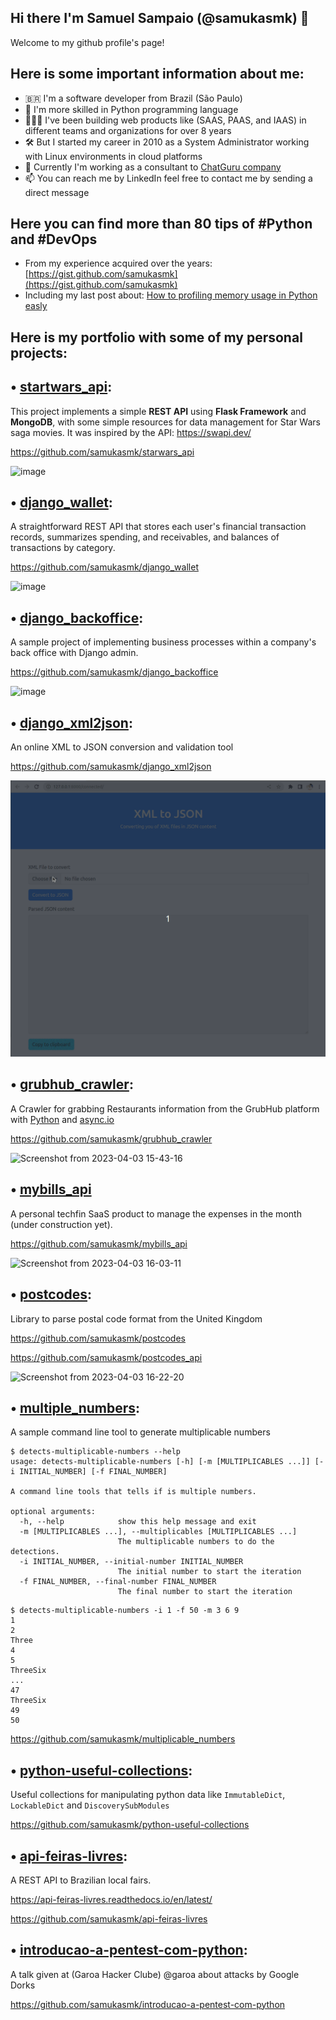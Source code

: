 ## Hi there I'm Samuel Sampaio (@samukasmk) 👋

Welcome to my github profile's page!

## Here is some important information about me:
- 🇧🇷 I'm a software developer from Brazil (São Paulo)
- 🐍 I'm more skilled in Python programming language
- 🧑🏽‍💻 I've been building web products like (SAAS, PAAS, and IAAS) in different teams and organizations for over 8 years
- 🛠️ But I started my career in 2010 as a System Administrator working with Linux environments in cloud platforms
- 💼 Currently I'm working as a consultant to [ChatGuru company](https://chatguru.com.br/)
- 📫 You can reach me by LinkedIn feel free to contact me by sending a direct message


## Here you can find more than 80 tips of #Python and #DevOps

- From my experience acquired over the years: [https://gist.github.com/samukasmk](https://gist.github.com/samukasmk)
- Including my last post about: [How to profiling memory usage in Python easly](https://gist.github.com/samukasmk/2b0ae5c6f328aa4c650fdaa9a2c5dc92)

## Here is my portfolio with some of my personal projects:

## • [startwars_api](https://github.com/samukasmk/starwars_api):

  This project implements a simple **REST API** using **Flask Framework** and **MongoDB**, with some simple resources for data management for Star Wars saga movies. It was inspired by the API: https://swapi.dev/

  https://github.com/samukasmk/starwars_api
  
  ![image](https://github.com/samukasmk/samukasmk/assets/1859479/37cff71c-4888-4395-9dae-58ce4fdfe7e4)


## • [django_wallet](https://github.com/samukasmk/django_wallet):
  
  A straightforward REST API that stores each user's financial transaction records, summarizes spending, and receivables, and balances of transactions by category.

  https://github.com/samukasmk/django_wallet
  
  ![image](https://github.com/samukasmk/samukasmk/assets/1859479/078d3a74-c0fa-4bad-ba86-128ba4fb1c9f)



## • [django_backoffice](https://github.com/samukasmk/django_backoffice):

  A sample project of implementing business processes within a company's back office with Django admin.
  
  https://github.com/samukasmk/django_backoffice
  
  ![image](https://user-images.githubusercontent.com/1859479/229597225-46785603-7e94-4930-ae06-0285a228ad20.png)



## • [django_xml2json](https://github.com/samukasmk/django_xml2json):

  An online XML to JSON conversion and validation tool

  https://github.com/samukasmk/django_xml2json

  ![image](https://github.com/samukasmk/django_xml2json/raw/main/.docs/django_xml2json-use.gif)



## • [grubhub_crawler](https://github.com/samukasmk/grubhub_crawler):

  A Crawler for grabbing Restaurants information from the GrubHub platform with [Python](https://docs.python.org/3/) and [async.io](https://docs.python.org/3/library/asyncio.html)

  https://github.com/samukasmk/grubhub_crawler
  
  ![Screenshot from 2023-04-03 15-43-16](https://user-images.githubusercontent.com/1859479/229598661-2cfc9366-905d-4e86-9a67-cae7866bc3c1.png)



## • [mybills_api](https://github.com/samukasmk/mybills_api)

   A personal techfin SaaS product to manage the expenses in the month (under construction yet).
   
   https://github.com/samukasmk/mybills_api

  ![Screenshot from 2023-04-03 16-03-11](https://user-images.githubusercontent.com/1859479/229602651-afd3f005-c5ab-4118-8a1f-8197f6c26f79.png)



## • [postcodes](https://github.com/samukasmk/postcodes):

  Library to parse postal code format from the United Kingdom
  
  https://github.com/samukasmk/postcodes
  
  https://github.com/samukasmk/postcodes_api
  
  ![Screenshot from 2023-04-03 16-22-20](https://user-images.githubusercontent.com/1859479/229606770-1c51b408-98fb-4eca-922a-944edea42e60.png)



## • [multiple_numbers](https://github.com/samukasmk/multiple_numbers):

  A sample command line tool to generate multiplicable numbers

  ```
  $ detects-multiplicable-numbers --help
  usage: detects-multiplicable-numbers [-h] [-m [MULTIPLICABLES ...]] [-i INITIAL_NUMBER] [-f FINAL_NUMBER]
  
  A command line tools that tells if is multiple numbers.
  
  optional arguments:
    -h, --help            show this help message and exit
    -m [MULTIPLICABLES ...], --multiplicables [MULTIPLICABLES ...]
                          The multiplicable numbers to do the detections.
    -i INITIAL_NUMBER, --initial-number INITIAL_NUMBER
                          The initial number to start the iteration
    -f FINAL_NUMBER, --final-number FINAL_NUMBER
                          The final number to start the iteration
  ```
  
  ```
  $ detects-multiplicable-numbers -i 1 -f 50 -m 3 6 9 
  1
  2
  Three
  4
  5
  ThreeSix
  ...
  47
  ThreeSix
  49
  50
  ```

  https://github.com/samukasmk/multiplicable_numbers


  
## • [python-useful-collections](https://github.com/samukasmk/python-useful-collections):

  Useful collections for manipulating python data like `ImmutableDict`, `LockableDict` and `DiscoverySubModules`
  
  https://github.com/samukasmk/python-useful-collections



## • [api-feiras-livres](https://github.com/samukasmk/api-feiras-livres):

  A REST API to Brazilian local fairs.

  https://api-feiras-livres.readthedocs.io/en/latest/
  
  https://github.com/samukasmk/api-feiras-livres



## • [introducao-a-pentest-com-python](https://github.com/samukasmk/introducao-a-pentest-com-python):

  A talk given at (Garoa Hacker Clube) @garoa about attacks by Google Dorks

  https://github.com/samukasmk/introducao-a-pentest-com-python

<!--
**samukasmk/samukasmk** is a ✨ _special_ ✨ repository because its `README.md` (this file) appears on your GitHub profile.

Here are some ideas to get you started:

- 🔭 I’m currently working on ...
- 🌱 I’m currently learning ...
- 👯 I’m looking to collaborate on ...
- 🤔 I’m looking for help with ...
- 💬 Ask me about ...
- 📫 How to reach me: ...
- 😄 Pronouns: He/Him
- ⚡ Fun fact: ...
-->
